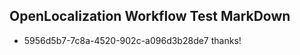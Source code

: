 ## OpenLocalization Workflow Test MarkDown
* 5956d5b7-7c8a-4520-902c-a096d3b28de7 thanks!

<!--HONumber=Aug16_HO3-->


